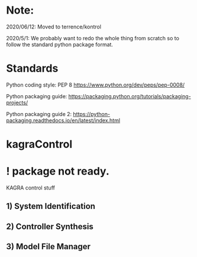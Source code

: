 # Note:
2020/06/12: Moved to terrence/kontrol

2020/5/1: We probably want to redo the whole thing from scratch so to follow the standard python package format.

# Standards
Python coding style: PEP 8 https://www.python.org/dev/peps/pep-0008/

Python packaging guide: https://packaging.python.org/tutorials/packaging-projects/

Python packaging guide 2: https://python-packaging.readthedocs.io/en/latest/index.html

# kagraControl
# ! package not ready.
KAGRA control stuff


## 1) System Identification
## 2) Controller Synthesis
## 3) Model File Manager
